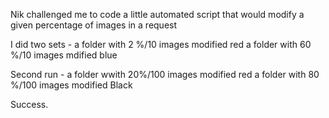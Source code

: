 Nik challenged me to code a little automated script that would modify a given percentage of images in a request

I did two sets - a folder with 2 %/10 images modified red 
a folder with 60 %/10 images mdified blue 

Second run - a folder wwith 20%/100 images modified red
a folder with 80 %/100 images modified Black

Success.

